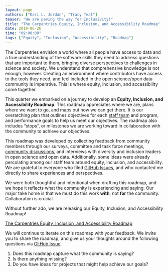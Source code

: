 ```yaml
---
layout: page
authors: ["Kari L. Jordan", "Tracy Teal"]
teaser: "We are paving the way for Inclusivity!"
title: "The Carpentries Equity, Inclusion, and Accessibility Roadmap"
date: 2019-06-26
time: "09:00:00"
tags: ["Equity", "Inclusion", "Accessibility", "Roadmap"]
---
```


The Carpentries envision a world where all people have access to data and a true understanding of the software skills they need to address questions that are important to them, bringing diverse perspectives to challenges in science and society. We understand that comprehensive knowledge is not enough, however. Creating an environment where contributors have access to the tools they need, and feel included in the open science/open data community is imperative. This is where equity, inclusion, and accessibility come together.

This quarter we embarked on a journey to develop an __Equity, Inclusion, and Accessibility Roadmap__. This roadmap appreciates where we are, plans where we want to go, and maps out how we can get there. It is our overarching plan that outlines objectives for each [staff team](https://carpentries.org/blog/2019/02/projects-teams-job-plans/) and program, and performance goals to help us meet our objectives. The roadmap also includes “stops”, or milestones we are working toward in collaboration with the community to achieve our objectives. 

This roadmap was developed by collecting feedback from community members through our surveys, committee and task force meetings, [community discussions](https://carpentries.org/blog/2019/05/equity-inclusion-accessibility-roadmap/), and interviews with diversity and inclusion leaders in open science and open data. Additionally, some ideas were already percolating among our staff team around equity, inclusion, and accessibility. We are grateful to everyone who filed [GitHub Issues](https://github.com/carpentries/equity-and-inclusion/issues), and who contacted me directly to share experiences and perspectives.

We were both thoughtful and intentional when drafting this roadmap, and we hope it reflects what the community is experiencing and saying. Our major take home is that we must do this work __with__, not __for__ the community. Collaboration is crucial.  

Without further ado, we are releasing our Equity, Inclusion, and Accessibility Roadmap! 

[The Carpentries Equity, Inclusion, and Accessibility Roadmap](https://carpentries.org/files/assessment/equity_inclusion_accessibility_roadmap.pdf) 

We will continue to iterate on this roadmap with your feedback. We invite you to share the roadmap, and give us your thoughts around the following questions via [GitHub Issue](https://github.com/carpentries/equity-and-inclusion/issues/7).   

1. Does this roadmap capture what the community is saying?    
2. Is there anything missing?   
3. Do you have ideas for projects that might help achieve our goals?  
